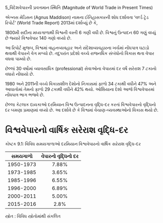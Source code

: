 5_વિદેશવેપારની પ્રવત્તમાન સ્થિતિ
(Magnitude of World Trade in Present Times)

એગ્નસ મેડિસન (Agnus Maddison) નામના ઈતિહાસકારની શોધ દર્શાવતા ‘વર્લ્ડ ટ્રેડ રિપોર્ટ’ (World Trade Report) 2013માં દર્શાવ્યું છે કે,

1800મી સદીના મધ્યગાળાથી વિશ્વની વસ્તી 6 ગણી વધી છે. વિશ્વનું ઉત્પાદન 60 ગણું વધ્યું છે જ્યારે વિશ્વવેપાર 140 ગણો વધ્યો છે.

આ રિપોર્ટ મુજબ, વિશ્વમાં વાહનવ્યવહાર અને સંદેશાવ્યવહારના ખર્ચમાં નોંધપાત્ર ઘટાડો થવાથી વેપારને વેગ મળ્યો છે. તદુપરાંત પ્રદેશો વચ્ચે રાજનધિક સંબંધોનો વિકાસ થતા વેપાર વધવા પામ્યો છે.

છેલ્લાં 30 વર્ષોમાં વ્યાવસાધિક (professional) સેવાઓના વેપારમાં દર વર્ષે સરેરાશ 7 ટકાનો વધારો નોંધાયો છે.

1980 અને 2011ની વચ્ચે વિકાસશીલ દેશોનો નિકાસમાં ફાળો 34 ટકાથી વધીને 47% અને આઘાતોમાં તેમનો ફાળો 29 ટકાથી વધીને 42% થયો. ઓશિયાના દેશો આજે વિશ્વવેપારમાં નોંધપાત્ર ભાગ ભજવે છે.

છેલ્લા કેટલાક દાયકાઓ દરમિયાન વિશ્વ ઉત્પાદનના વૃદ્ધિ-દર કરતાં વિશ્વવેપારનો વૃદ્ધિનો દર બમણા પ્રમાણમાં વધ્યો છે. આ દર્શાવે છે કે વિશ્વમાં વેચાણ-વ્યવસ્થાઓનો વિકાસ થયો છે.

# વિશ્વવેપારનો વાર્ષિક સરેરાશ વૃદ્ધિ-દર

કોષ્ટક 9.1: વિવિધ સમયગાળાઓ દરમિયાન વિશ્વવેપારનો વાર્ષિક સરેરાશ વૃદ્ધિ-દર

| સમયગાળો | વેપારનો વૃદ્ધિનો દર |
| :----------: | :----------: |
| 1950-1973 | 7.88% |
| 1973-1985 | 3.65% |
| 1985-1996 | 6.55% |
| 1996-2000 | 6.89% |
| 2000-2011 | 5.00% |
| 2015-2016 | 2.8% |

સ્ત્રોત : વિવિધ સ્ત્રોતોમાંથી સંકલિત
